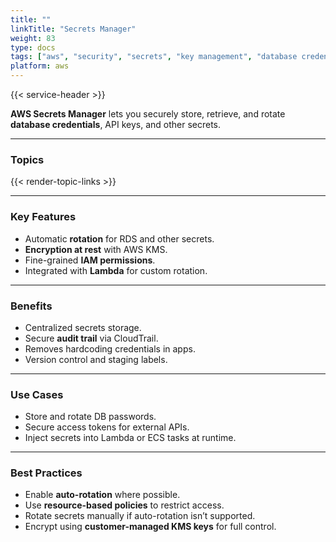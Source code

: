 ```yaml
---
title: ""
linkTitle: "Secrets Manager"
weight: 83
type: docs
tags: ["aws", "security", "secrets", "key management", "database credentials"]
platform: aws
---
```


{{< service-header >}}

**AWS Secrets Manager** lets you securely store, retrieve, and rotate **database credentials**, API keys, and other secrets.

---

### Topics

{{< render-topic-links >}}

---

### Key Features

- Automatic **rotation** for RDS and other secrets.
- **Encryption at rest** with AWS KMS.
- Fine-grained **IAM permissions**.
- Integrated with **Lambda** for custom rotation.

---

### Benefits

- Centralized secrets storage.
- Secure **audit trail** via CloudTrail.
- Removes hardcoding credentials in apps.
- Version control and staging labels.

---

### Use Cases

- Store and rotate DB passwords.
- Secure access tokens for external APIs.
- Inject secrets into Lambda or ECS tasks at runtime.

---

### Best Practices

- Enable **auto-rotation** where possible.
- Use **resource-based policies** to restrict access.
- Rotate secrets manually if auto-rotation isn’t supported.
- Encrypt using **customer-managed KMS keys** for full control.
